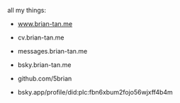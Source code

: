 all my things:

- www.brian-tan.me

- cv.brian-tan.me

- messages.brian-tan.me

- bsky.brian-tan.me

- github.com/5brian

- bsky.app/profile/did:plc:fbn6xbum2fojo56wjxff4b4m

